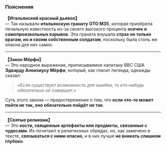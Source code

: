 ### Пояснения

**【Итальянский красный дьявол】**  
— Так называли **итальянскую гранату OTO M35**, которая приобрела печальную известность из-за своего высокого процента **осечек и самопроизвольных взрывов**. Эта граната внушала **страх не только врагам, но и своим собственным солдатам**, поскольку была столь же опасна для них самих.

---

**【Закон Мёрфи】**  
— Это народное выражение, приписываемое капитану ВВС США **Эдварду Алоизиусу Мёрфи**, который, как гласит легенда, однажды сказал:

> *«Если существует возможность для ошибки, то кто-нибудь обязательно её совершит.»*

Суть этого закона — предостережение о том, что **если что-то может пойти не так, оно обязательно пойдёт не так**.

---

**【Святые реликвии】**  
— Это **кости, священные артефакты или предметы, связанные с чудесами**. Их почитают в религиозных обрядах, но, как замечено в тексте, **связываться с ними опасно**, и в них лучше **не вникать слишком глубоко**.